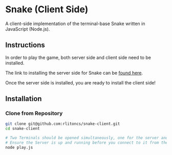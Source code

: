 # Snake (Client Side)
A client-side implementation of the terminal-base Snake written in JavaScript (Node.js).


## Instructions
In order to play the game, both server side and client side need to be installed.

The link to installing the server side for Snake can be [found here](https://github.com/rlitoncs/snek-multiplayer).

Once the server side is installed, you are ready to install the client side!

## Installation
### Clone from Repository
```bash
git clone git@github.com:rlitoncs/snake-client.git
cd snake-client

# Two Terminals should be opened simultaneously, one for the server and one for the client.
# Ensure the Server is up and running before you connect to it from the client side
node play.js
```




